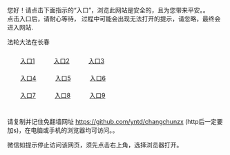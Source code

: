 您好！请点击下面指示的“入口”，浏览此网站是安全的，且为您带来平安。。 <br/>
点击入口后，请耐心等待， 过程中可能会出现无法打开的提示，请忽略，最终会进入网站. </br>

法轮大法在长春<br/>
<div style="padding:10px"><a style="margin:20px" target="_blank" href="https://dbd9g7otwhcei.cloudfront.net/2Qpsp?cnqiuqbb" id="ccLink1" rel="nofollow">入口1</a> <a target="_blank" style="margin:20px" href="https://d1aze4pnlvsp9e.cloudfront.net/2Qpsp?fpwdm" id="ccLink2" rel="nofollow">入口2</a> <a style="margin:20px" target="_blank" href="https://dy3r3zosouand.cloudfront.net/2Qpsp?rmgepcru" id="ccLink3" rel="nofollow">入口3</a></div>

<div style="padding:10px" ><a style="margin:20px" target="_blank" href="https://dbd9g7otwhcei.cloudfront.net/2Qpsp?cnqiuqbb" id="ccLink4" rel="nofollow">入口4</a> <a style="margin:20px" href="https://d1aze4pnlvsp9e.cloudfront.net/2Qpsp?fpwdm" target="_blank" id="ccLink5" rel="nofollow">入口5</a> <a style="margin:20px" href="https://dy3r3zosouand.cloudfront.net/2Qpsp?rmgepcru" target="_blank" id="ccLink6" rel="nofollow">入口6</a></div>

<div style="padding:10px"><a style="margin:20px" target="_blank" href="https://dbd9g7otwhcei.cloudfront.net/2Qpsp?cnqiuqbb" id="ccLink7" rel="nofollow">入口7</a> <a style="margin:20px" href="https://d1aze4pnlvsp9e.cloudfront.net/2Qpsp?fpwdm" target="_blank" id="ccLink8" rel="nofollow">入口8</a> <a style="margin:20px" target="_blank" href="https://dy3r3zosouand.cloudfront.net/2Qpsp?rmgepcru" id="ccLink9" rel="nofollow">入口9</a></div>

<br/>



请复制并记住免翻墙网址 https://github.com/yntd/changchunzx (http后一定要加s)，在电脑或手机的浏览器均可访问。。<br/>

微信如提示停止访问该网页，须先点击右上角，选择浏览器打开。
